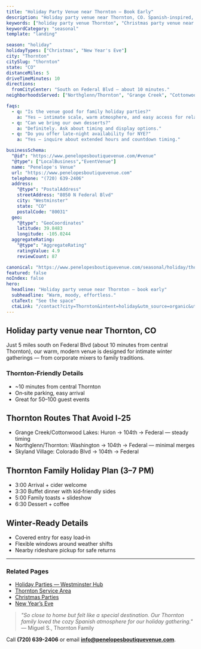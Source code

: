 ```yaml
---
title: "Holiday Party Venue near Thornton — Book Early"
description: "Holiday party venue near Thornton, CO. Spanish-inspired, intimate space for 50-100 guests. 10-minute drive via Federal Blvd, easy parking, warm modern style."
keywords: ["holiday party venue Thornton", "Christmas party venue near Thornton", "New Year's Eve venue Thornton"]
keywordCategory: "seasonal"
template: "landing"

season: "holiday"
holidayTypes: ["Christmas", "New Year's Eve"]
city: "Thornton"
citySlug: "thornton"
state: "CO"
distanceMiles: 5
driveTimeMinutes: 10
directions:
  fromCityCenter: "South on Federal Blvd — about 10 minutes."
neighborhoodsServed: ["Northglenn/Thornton", "Grange Creek", "Cottonwood Lakes", "Skyland Village"]

faqs:
  - q: "Is the venue good for family holiday parties?"
    a: "Yes — intimate scale, warm atmosphere, and easy access for relatives."
  - q: "Can we bring our own desserts?"
    a: "Definitely. Ask about timing and display options."
  - q: "Do you offer late‑night availability for NYE?"
    a: "Yes — inquire about extended hours and countdown timing."

businessSchema:
  "@id": "https://www.penelopesboutiquevenue.com/#venue"
  "@type": ["LocalBusiness","EventVenue"]
  name: "Penelope's Venue"
  url: "https://www.penelopesboutiquevenue.com"
  telephone: "(720) 639-2406"
  address:
    "@type": "PostalAddress"
    streetAddress: "8050 N Federal Blvd"
    city: "Westminster"
    state: "CO"
    postalCode: "80031"
  geo:
    "@type": "GeoCoordinates"
    latitude: 39.8483
    longitude: -105.0244
  aggregateRating:
    "@type": "AggregateRating"
    ratingValue: 4.9
    reviewCount: 87

canonical: "https://www.penelopesboutiquevenue.com/seasonal/holiday/thornton/"
featured: false
noIndex: false
hero:
  headline: "Holiday party venue near Thornton — book early"
  subheadline: "Warm, moody, effortless."
  ctaText: "See the space"
  ctaLink: "/contact?city=Thornton&intent=holiday&utm_source=organic&utm_medium=seo&utm_campaign=seasonal-holiday&utm_content=thornton"
---
```


## Holiday party venue near Thornton, CO

Just 5 miles south on Federal Blvd (about 10 minutes from central Thornton), our warm, modern venue is designed for intimate winter gatherings — from corporate mixers to family traditions.

### Thornton‑Friendly Details

- ~10 minutes from central Thornton
- On‑site parking, easy arrival
- Great for 50–100 guest events

## Thornton Routes That Avoid I‑25
- Grange Creek/Cottonwood Lakes: Huron → 104th → Federal — steady timing
- Northglenn/Thornton: Washington → 104th → Federal — minimal merges
- Skyland Village: Colorado Blvd → 104th → Federal

## Thornton Family Holiday Plan (3–7 PM)
- 3:00 Arrival + cider welcome
- 3:30 Buffet dinner with kid‑friendly sides
- 5:00 Family toasts + slideshow
- 6:30 Dessert + coffee

## Winter‑Ready Details
- Covered entry for easy load‑in
- Flexible windows around weather shifts
- Nearby rideshare pickup for safe returns

---

### Related Pages
- [Holiday Parties — Westminster Hub](/seasonal/holiday/)
- [Thornton Service Area](/service-areas/thornton)
- [Christmas Parties](/seasonal/christmas/)
- [New Year’s Eve](/seasonal/new-years/)

> *"So close to home but felt like a special destination. Our Thornton family loved the cozy Spanish atmosphere for our holiday gathering."* — Miguel S., Thornton Family

Call **(720) 639-2406** or email **info@penelopesboutiquevenue.com**.


